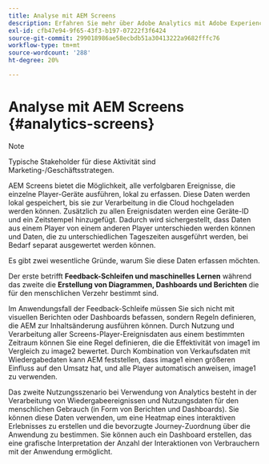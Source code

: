 ```yaml
---
title: Analyse mit AEM Screens
description: Erfahren Sie mehr über Adobe Analytics mit Adobe Experience Manager Screens.
exl-id: cfb47e94-9f65-43f3-b197-07222f3f6424
source-git-commit: 299018986ae58ecbdb51a30413222a9682fffc76
workflow-type: tm+mt
source-wordcount: '288'
ht-degree: 20%

---
```


# Analyse mit AEM Screens {#analytics-screens}

>[!NOTE]
>
>Typische Stakeholder für diese Aktivität sind Marketing-/Geschäftsstrategen.

AEM Screens bietet die Möglichkeit, alle verfolgbaren Ereignisse, die einzelne Player-Geräte ausführen, lokal zu erfassen. Diese Daten werden lokal gespeichert, bis sie zur Verarbeitung in die Cloud hochgeladen werden können. Zusätzlich zu allen Ereignisdaten werden eine Geräte-ID und ein Zeitstempel hinzugefügt. Dadurch wird sichergestellt, dass Daten aus einem Player von einem anderen Player unterschieden werden können und Daten, die zu unterschiedlichen Tageszeiten ausgeführt werden, bei Bedarf separat ausgewertet werden können.

Es gibt zwei wesentliche Gründe, warum Sie diese Daten erfassen möchten.

Der erste betrifft **Feedback-Schleifen und maschinelles Lernen** während das zweite die **Erstellung von Diagrammen, Dashboards und Berichten** die für den menschlichen Verzehr bestimmt sind.

Im Anwendungsfall der Feedback-Schleife müssen Sie sich nicht mit visuellen Berichten oder Dashboards befassen, sondern Regeln definieren, die AEM zur Inhaltsänderung ausführen können. Durch Nutzung und Verarbeitung aller Screens-Player-Ereignisdaten aus einem bestimmten Zeitraum können Sie eine Regel definieren, die die Effektivität von image1 im Vergleich zu image2 bewertet. Durch Kombination von Verkaufsdaten mit Wiedergabedaten kann AEM feststellen, dass image1 einen größeren Einfluss auf den Umsatz hat, und alle Player automatisch anweisen, image1 zu verwenden.

Das zweite Nutzungsszenario bei Verwendung von Analytics besteht in der Verarbeitung von Wiedergabeereignissen und Nutzungsdaten für den menschlichen Gebrauch (in Form von Berichten und Dashboards).
Sie können diese Daten verwenden, um eine Heatmap eines interaktiven Erlebnisses zu erstellen und die bevorzugte Journey-Zuordnung über die Anwendung zu bestimmen. Sie können auch ein Dashboard erstellen, das eine grafische Interpretation der Anzahl der Interaktionen von Verbrauchern mit der Anwendung ermöglicht.

